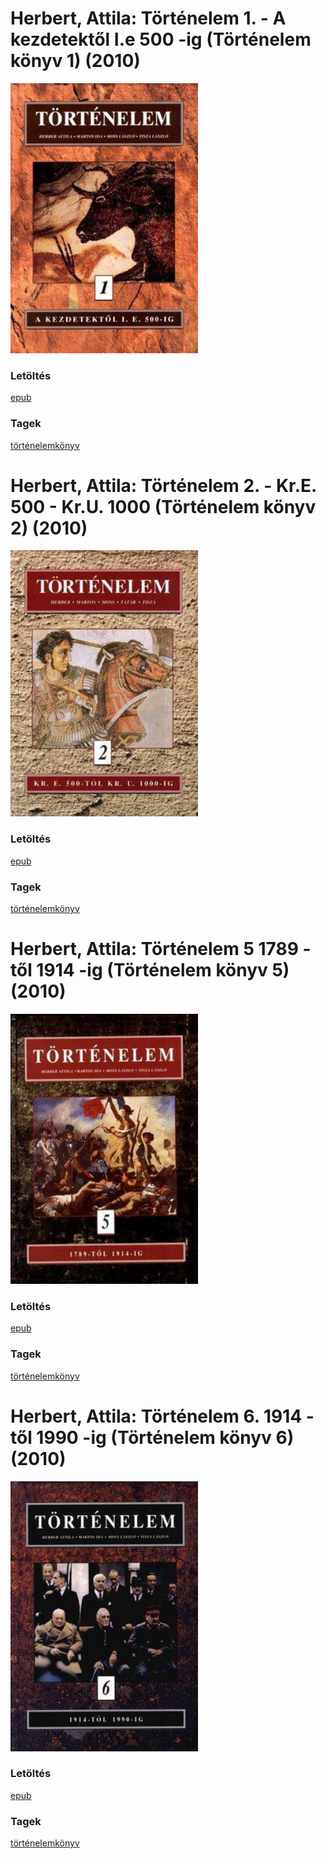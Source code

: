 # <a name="id_765">Herbert, Attila: Történelem 1. - A kezdetektől I.e 500 -ig (Történelem könyv 1) (2010)</a>
<img src="https://github.com/BercziSandor/calibre_lib/raw/main/libs/main/Herbert%2C%20Attila/Tortenelem%201.%20-%20A%20kezdetektol%20I.e%205%20%28765%29/cover.jpg" alt="cover" width="300"/>

### Letöltés
[epub](https://github.com/BercziSandor/calibre_lib/raw/main/libs/main/Herbert%2C%20Attila/Tortenelem%201.%20-%20A%20kezdetektol%20I.e%205%20%28765%29/Tortenelem%201.%20-%20A%20kezdetektol%20I%20-%20Herbert%2C%20Attila.epub)

### Tagek
[történelemkönyv](https://github.com/berczisandor/calibre_lib/libs/main/_details/_tags/történelemkönyv)

# <a name="id_766">Herbert, Attila: Történelem 2. - Kr.E. 500 - Kr.U. 1000 (Történelem könyv 2) (2010)</a>
<img src="https://github.com/BercziSandor/calibre_lib/raw/main/libs/main/Herbert%2C%20Attila/Tortenelem%202.%20-%20Kr.E.%20500%20-%20Kr.U.%201%20%28766%29/cover.jpg" alt="cover" width="300"/>

### Letöltés
[epub](https://github.com/BercziSandor/calibre_lib/raw/main/libs/main/Herbert%2C%20Attila/Tortenelem%202.%20-%20Kr.E.%20500%20-%20Kr.U.%201%20%28766%29/Tortenelem%202.%20-%20Kr.E.%20500%20-%20Kr.%20-%20Herbert%2C%20Attila.epub)

### Tagek
[történelemkönyv](https://github.com/berczisandor/calibre_lib/libs/main/_details/_tags/történelemkönyv)

# <a name="id_767">Herbert, Attila: Történelem 5 1789 -től 1914 -ig (Történelem könyv 5) (2010)</a>
<img src="https://github.com/BercziSandor/calibre_lib/raw/main/libs/main/Herbert%2C%20Attila/Tortenelem%205%201789%20-tol%201914%20-ig%20%28767%29/cover.jpg" alt="cover" width="300"/>

### Letöltés
[epub](https://github.com/BercziSandor/calibre_lib/raw/main/libs/main/Herbert%2C%20Attila/Tortenelem%205%201789%20-tol%201914%20-ig%20%28767%29/Tortenelem%205%201789%20-tol%201914%20-ig%20-%20Herbert%2C%20Attila.epub)

### Tagek
[történelemkönyv](https://github.com/berczisandor/calibre_lib/libs/main/_details/_tags/történelemkönyv)

# <a name="id_768">Herbert, Attila: Történelem 6. 1914 -től 1990 -ig (Történelem könyv 6) (2010)</a>
<img src="https://github.com/BercziSandor/calibre_lib/raw/main/libs/main/Herbert%2C%20Attila/Tortenelem%206.%201914%20-tol%201990%20-ig%20%28768%29/cover.jpg" alt="cover" width="300"/>

### Letöltés
[epub](https://github.com/BercziSandor/calibre_lib/raw/main/libs/main/Herbert%2C%20Attila/Tortenelem%206.%201914%20-tol%201990%20-ig%20%28768%29/Tortenelem%206.%201914%20-tol%201990%20-i%20-%20Herbert%2C%20Attila.epub)

### Tagek
[történelemkönyv](https://github.com/berczisandor/calibre_lib/libs/main/_details/_tags/történelemkönyv)

